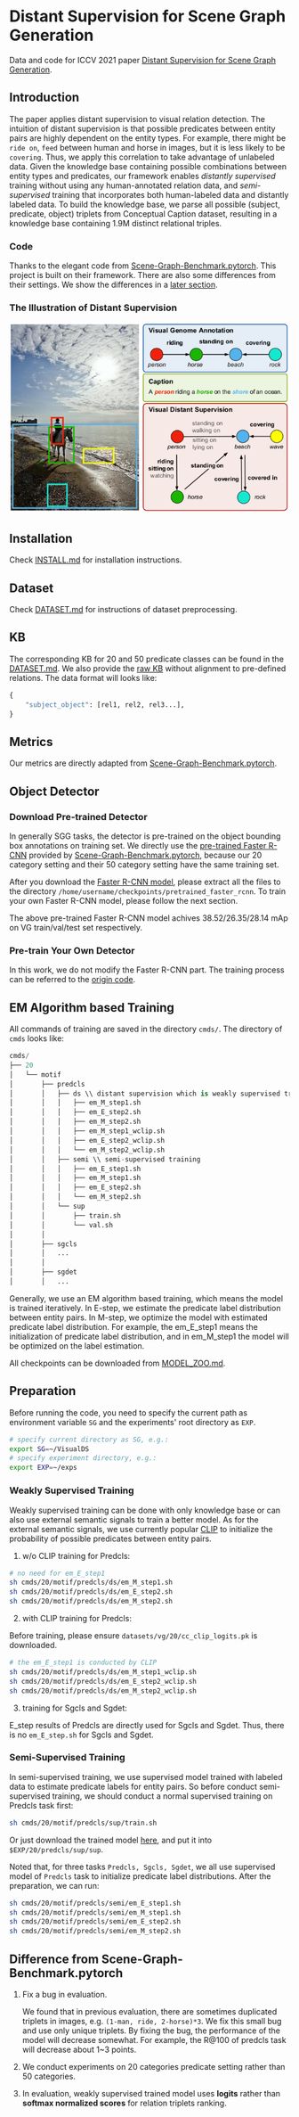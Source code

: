 # Distant Supervision for Scene Graph Generation

Data and code for ICCV 2021 paper [Distant Supervision for Scene Graph Generation](https://arxiv.org/abs/2103.15365).

## Introduction
The paper applies distant supervision to visual relation detection. The intuition of distant supervision is that possible predicates between  entity pairs are highly dependent on the entity types. For example, there might be `ride on`, `feed` between human and horse in images, but it is less likely to be  `covering`.  Thus, we apply this correlation to take advantage of unlabeled data. Given the knowledge base containing possible combinations between entity types and predicates, our framework enables *distantly supervised* training without using any human-annotated relation data, and *semi-supervised* training that incorporates both human-labeled data and distantly labeled data. To build the knowledge base, we parse all possible (subject, predicate, object) triplets from Conceptual Caption dataset, resulting in a knowledge base containing 1.9M distinct relational triples. 

### Code
Thanks to the elegant code from [Scene-Graph-Benchmark.pytorch](https://github.com/KaihuaTang/Scene-Graph-Benchmark.pytorch). This project is built on their framework. There are also some differences from their settings. We show the differences in a [later section](#difference-from-scene-graph-benchmarkpytorch).

### The Illustration of Distant Supervision
![alt text](demo/teaser.png "Illustration of Distant Supervision")

## Installation

Check [INSTALL.md](INSTALL.md) for installation instructions.

## Dataset

Check [DATASET.md](DATASET.md) for instructions of dataset preprocessing.

## KB

The corresponding KB for 20 and 50 predicate classes can be found in the  [DATASET.md](DATASET.md). We also provide the [raw KB](https://thunlp.oss-cn-qingdao.aliyuncs.com/CC_allobjs_4000rels.json) without alignment to pre-defined relations.   The data format will looks like:

```python
{
    "subject_object": [rel1, rel2, rel3...],
}
```



## Metrics
Our metrics are directly adapted from [Scene-Graph-Benchmark.pytorch](https://github.com/KaihuaTang/Scene-Graph-Benchmark.pytorch).

## Object Detector

### Download Pre-trained Detector

In generally SGG tasks, the detector is pre-trained on the object bounding box annotations on training set. We directly use the [pre-trained Faster R-CNN](https://onedrive.live.com/embed?cid=22376FFAD72C4B64&resid=22376FFAD72C4B64%21779870&authkey=AH5CPVb9g5E67iQ) provided by [Scene-Graph-Benchmark.pytorch](https://github.com/KaihuaTang/Scene-Graph-Benchmark.pytorch), because our 20 category setting and their 50 category setting have the same training set.

After you download the [Faster R-CNN model](https://onedrive.live.com/embed?cid=22376FFAD72C4B64&resid=22376FFAD72C4B64%21779870&authkey=AH5CPVb9g5E67iQ), please extract all the files to the directory `/home/username/checkpoints/pretrained_faster_rcnn`. To train your own Faster R-CNN model, please follow the next section.

The above pre-trained Faster R-CNN model achives 38.52/26.35/28.14 mAp on VG train/val/test set respectively.

### Pre-train Your Own Detector

In this work, we do not modify the Faster R-CNN part. The training process can be referred to the [origin code](https://github.com/KaihuaTang/Scene-Graph-Benchmark.pytorch/blob/master/README.md).

## EM Algorithm based Training

All commands of training are saved in the directory `cmds/`. The directory of `cmds` looks like:

```python
cmds/  
├── 20 
│   └── motif
│       ├── predcls
│       │   ├── ds \\ distant supervision which is weakly supervised training
│       │   │   ├── em_M_step1.sh
│       │   │   ├── em_E_step2.sh
│       │   │   ├── em_M_step2.sh
│       │   │   ├── em_M_step1_wclip.sh
│       │   │   ├── em_E_step2_wclip.sh
│       │   │   └── em_M_step2_wclip.sh
│       │   ├── semi \\ semi-supervised training 
│       │   │   ├── em_E_step1.sh
│       │   │   ├── em_M_step1.sh
│       │   │   ├── em_E_step2.sh
│       │   │   └── em_M_step2.sh
│       │   └── sup
│       │       ├── train.sh
│       │       └── val.sh
│       │
│       ├── sgcls
│       │   ...
│       │
│       ├── sgdet
│       │   ...

```

Generally, we use an EM algorithm based training, which means the model is trained iteratively. In E-step, we estimate the predicate label distribution between entity pairs. In M-step, we optimize the model with estimated predicate label distribution. For example, the em_E_step1 means the initialization of predicate label distribution, and in em_M_step1 the model will be optimized on the label estimation.

All checkpoints can be downloaded from [MODEL_ZOO.md](MODEL_ZOO.md).

## Preparation

Before running the code, you need to specify the current path as environment variable `SG` and the experiments' root directory as `EXP`.

```sh
# specify current directory as SG, e.g.:
export SG=~/VisualDS
# specify experiment directory, e.g.:
export EXP=~/exps
```



### Weakly Supervised Training

Weakly supervised training can be done with only knowledge base or can also use external semantic signals to train a better model. As for the external semantic signals, we use currently popular [CLIP](https://github.com/openai/CLIP) to initialize the probability of possible predicates between entity pairs.  

1. w/o CLIP training for Predcls:

```sh
# no need for em_E_step1
sh cmds/20/motif/predcls/ds/em_M_step1.sh
sh cmds/20/motif/predcls/ds/em_E_step2.sh
sh cmds/20/motif/predcls/ds/em_M_step2.sh
```

2. with CLIP training for Predcls:

Before training, please ensure `datasets/vg/20/cc_clip_logits.pk` is downloaded.  

```sh
# the em_E_step1 is conducted by CLIP
sh cmds/20/motif/predcls/ds/em_M_step1_wclip.sh
sh cmds/20/motif/predcls/ds/em_E_step2_wclip.sh
sh cmds/20/motif/predcls/ds/em_M_step2_wclip.sh
```

3. training for Sgcls and Sgdet:

E_step results of Predcls are directly used for Sgcls and Sgdet. Thus, there is no `em_E_step.sh` for Sgcls and Sgdet.



### Semi-Supervised Training

In semi-supervised training, we use supervised model trained with labeled data to estimate predicate labels for entity pairs. So before conduct semi-supervised training, we should conduct a normal supervised training on Predcls task first:

```sh
sh cmds/20/motif/predcls/sup/train.sh
```

Or just download the trained model [here](https://thunlp.oss-cn-qingdao.aliyuncs.com/predcls-sup-sup.tar.gz), and put it into `$EXP/20/predcls/sup/sup`.

Noted that, for three tasks `Predcls, Sgcls, Sgdet`, we all use supervised model of `Predcls` task to initialize predicate label distributions. After the preparation, we can run:

```sh
sh cmds/20/motif/predcls/semi/em_E_step1.sh
sh cmds/20/motif/predcls/semi/em_M_step1.sh
sh cmds/20/motif/predcls/semi/em_E_step2.sh
sh cmds/20/motif/predcls/semi/em_M_step2.sh
```

## Difference from Scene-Graph-Benchmark.pytorch

1. Fix a bug in evaluation.

   We found that in previous evaluation, there are sometimes duplicated triplets in images, e.g. `(1-man, ride, 2-horse)*3`. We fix this small bug and use only unique triplets.  By fixing the bug, the performance of the model will decrease somewhat. For example, the R@100 of predcls task will decrease about 1~3 points. 

2. We conduct experiments on 20 categories predicate setting rather than 50 categories.

3. In evaluation, weakly supervised trained model uses **logits** rather than **softmax normalized scores** for relation triplets ranking. 
